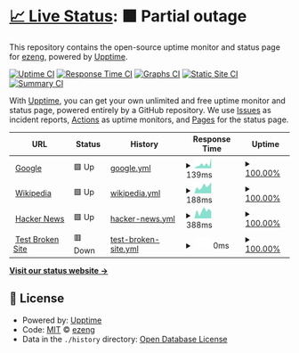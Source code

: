 # [📈 Live Status](https://ezeng.github.io/upptime-ghp): <!--live status--> **🟧 Partial outage**

This repository contains the open-source uptime monitor and status page for [ezeng](https://ezeng.github.io/upptime-ghp), powered by [Upptime](https://github.com/upptime/upptime).

[![Uptime CI](https://github.com/ezeng/upptime-ghp/workflows/Uptime%20CI/badge.svg)](https://github.com/ezeng/upptime-ghp/actions?query=workflow%3A%22Uptime+CI%22)
[![Response Time CI](https://github.com/ezeng/upptime-ghp/workflows/Response%20Time%20CI/badge.svg)](https://github.com/ezeng/upptime-ghp/actions?query=workflow%3A%22Response+Time+CI%22)
[![Graphs CI](https://github.com/ezeng/upptime-ghp/workflows/Graphs%20CI/badge.svg)](https://github.com/ezeng/upptime-ghp/actions?query=workflow%3A%22Graphs+CI%22)
[![Static Site CI](https://github.com/ezeng/upptime-ghp/workflows/Static%20Site%20CI/badge.svg)](https://github.com/ezeng/upptime-ghp/actions?query=workflow%3A%22Static+Site+CI%22)
[![Summary CI](https://github.com/ezeng/upptime-ghp/workflows/Summary%20CI/badge.svg)](https://github.com/ezeng/upptime-ghp/actions?query=workflow%3A%22Summary+CI%22)

With [Upptime](https://upptime.js.org), you can get your own unlimited and free uptime monitor and status page, powered entirely by a GitHub repository. We use [Issues](https://github.com/ezeng/upptime-ghp/issues) as incident reports, [Actions](https://github.com/ezeng/upptime-ghp/actions) as uptime monitors, and [Pages](https://ezeng.github.io/upptime-ghp) for the status page.

<!--start: status pages-->
<!-- This summary is generated by Upptime (https://github.com/upptime/upptime) -->
<!-- Do not edit this manually, your changes will be overwritten -->
<!-- prettier-ignore -->
| URL | Status | History | Response Time | Uptime |
| --- | ------ | ------- | ------------- | ------ |
| <img alt="" src="https://icons.duckduckgo.com/ip3/www.google.com.ico" height="13"> [Google](https://www.google.com) | 🟩 Up | [google.yml](https://github.com/ericqzeng/uptime-ghp/commits/HEAD/history/google.yml) | <details><summary><img alt="Response time graph" src="./graphs/google/response-time-week.png" height="20"> 139ms</summary><br><a href="https://ericqzeng.github.io/uptime-ghp/history/google"><img alt="Response time 111" src="https://img.shields.io/endpoint?url=https%3A%2F%2Fraw.githubusercontent.com%2Fericqzeng%2Fuptime-ghp%2FHEAD%2Fapi%2Fgoogle%2Fresponse-time.json"></a><br><a href="https://ericqzeng.github.io/uptime-ghp/history/google"><img alt="24-hour response time 362" src="https://img.shields.io/endpoint?url=https%3A%2F%2Fraw.githubusercontent.com%2Fericqzeng%2Fuptime-ghp%2FHEAD%2Fapi%2Fgoogle%2Fresponse-time-day.json"></a><br><a href="https://ericqzeng.github.io/uptime-ghp/history/google"><img alt="7-day response time 139" src="https://img.shields.io/endpoint?url=https%3A%2F%2Fraw.githubusercontent.com%2Fericqzeng%2Fuptime-ghp%2FHEAD%2Fapi%2Fgoogle%2Fresponse-time-week.json"></a><br><a href="https://ericqzeng.github.io/uptime-ghp/history/google"><img alt="30-day response time 111" src="https://img.shields.io/endpoint?url=https%3A%2F%2Fraw.githubusercontent.com%2Fericqzeng%2Fuptime-ghp%2FHEAD%2Fapi%2Fgoogle%2Fresponse-time-month.json"></a><br><a href="https://ericqzeng.github.io/uptime-ghp/history/google"><img alt="1-year response time 111" src="https://img.shields.io/endpoint?url=https%3A%2F%2Fraw.githubusercontent.com%2Fericqzeng%2Fuptime-ghp%2FHEAD%2Fapi%2Fgoogle%2Fresponse-time-year.json"></a></details> | <details><summary><a href="https://ericqzeng.github.io/uptime-ghp/history/google">100.00%</a></summary><a href="https://ericqzeng.github.io/uptime-ghp/history/google"><img alt="All-time uptime 100.00%" src="https://img.shields.io/endpoint?url=https%3A%2F%2Fraw.githubusercontent.com%2Fericqzeng%2Fuptime-ghp%2FHEAD%2Fapi%2Fgoogle%2Fuptime.json"></a><br><a href="https://ericqzeng.github.io/uptime-ghp/history/google"><img alt="24-hour uptime 100.00%" src="https://img.shields.io/endpoint?url=https%3A%2F%2Fraw.githubusercontent.com%2Fericqzeng%2Fuptime-ghp%2FHEAD%2Fapi%2Fgoogle%2Fuptime-day.json"></a><br><a href="https://ericqzeng.github.io/uptime-ghp/history/google"><img alt="7-day uptime 100.00%" src="https://img.shields.io/endpoint?url=https%3A%2F%2Fraw.githubusercontent.com%2Fericqzeng%2Fuptime-ghp%2FHEAD%2Fapi%2Fgoogle%2Fuptime-week.json"></a><br><a href="https://ericqzeng.github.io/uptime-ghp/history/google"><img alt="30-day uptime 100.00%" src="https://img.shields.io/endpoint?url=https%3A%2F%2Fraw.githubusercontent.com%2Fericqzeng%2Fuptime-ghp%2FHEAD%2Fapi%2Fgoogle%2Fuptime-month.json"></a><br><a href="https://ericqzeng.github.io/uptime-ghp/history/google"><img alt="1-year uptime 100.00%" src="https://img.shields.io/endpoint?url=https%3A%2F%2Fraw.githubusercontent.com%2Fericqzeng%2Fuptime-ghp%2FHEAD%2Fapi%2Fgoogle%2Fuptime-year.json"></a></details>
| <img alt="" src="https://icons.duckduckgo.com/ip3/en.wikipedia.org.ico" height="13"> [Wikipedia](https://en.wikipedia.org) | 🟩 Up | [wikipedia.yml](https://github.com/ericqzeng/uptime-ghp/commits/HEAD/history/wikipedia.yml) | <details><summary><img alt="Response time graph" src="./graphs/wikipedia/response-time-week.png" height="20"> 188ms</summary><br><a href="https://ericqzeng.github.io/uptime-ghp/history/wikipedia"><img alt="Response time 219" src="https://img.shields.io/endpoint?url=https%3A%2F%2Fraw.githubusercontent.com%2Fericqzeng%2Fuptime-ghp%2FHEAD%2Fapi%2Fwikipedia%2Fresponse-time.json"></a><br><a href="https://ericqzeng.github.io/uptime-ghp/history/wikipedia"><img alt="24-hour response time 291" src="https://img.shields.io/endpoint?url=https%3A%2F%2Fraw.githubusercontent.com%2Fericqzeng%2Fuptime-ghp%2FHEAD%2Fapi%2Fwikipedia%2Fresponse-time-day.json"></a><br><a href="https://ericqzeng.github.io/uptime-ghp/history/wikipedia"><img alt="7-day response time 188" src="https://img.shields.io/endpoint?url=https%3A%2F%2Fraw.githubusercontent.com%2Fericqzeng%2Fuptime-ghp%2FHEAD%2Fapi%2Fwikipedia%2Fresponse-time-week.json"></a><br><a href="https://ericqzeng.github.io/uptime-ghp/history/wikipedia"><img alt="30-day response time 219" src="https://img.shields.io/endpoint?url=https%3A%2F%2Fraw.githubusercontent.com%2Fericqzeng%2Fuptime-ghp%2FHEAD%2Fapi%2Fwikipedia%2Fresponse-time-month.json"></a><br><a href="https://ericqzeng.github.io/uptime-ghp/history/wikipedia"><img alt="1-year response time 219" src="https://img.shields.io/endpoint?url=https%3A%2F%2Fraw.githubusercontent.com%2Fericqzeng%2Fuptime-ghp%2FHEAD%2Fapi%2Fwikipedia%2Fresponse-time-year.json"></a></details> | <details><summary><a href="https://ericqzeng.github.io/uptime-ghp/history/wikipedia">100.00%</a></summary><a href="https://ericqzeng.github.io/uptime-ghp/history/wikipedia"><img alt="All-time uptime 100.00%" src="https://img.shields.io/endpoint?url=https%3A%2F%2Fraw.githubusercontent.com%2Fericqzeng%2Fuptime-ghp%2FHEAD%2Fapi%2Fwikipedia%2Fuptime.json"></a><br><a href="https://ericqzeng.github.io/uptime-ghp/history/wikipedia"><img alt="24-hour uptime 100.00%" src="https://img.shields.io/endpoint?url=https%3A%2F%2Fraw.githubusercontent.com%2Fericqzeng%2Fuptime-ghp%2FHEAD%2Fapi%2Fwikipedia%2Fuptime-day.json"></a><br><a href="https://ericqzeng.github.io/uptime-ghp/history/wikipedia"><img alt="7-day uptime 100.00%" src="https://img.shields.io/endpoint?url=https%3A%2F%2Fraw.githubusercontent.com%2Fericqzeng%2Fuptime-ghp%2FHEAD%2Fapi%2Fwikipedia%2Fuptime-week.json"></a><br><a href="https://ericqzeng.github.io/uptime-ghp/history/wikipedia"><img alt="30-day uptime 100.00%" src="https://img.shields.io/endpoint?url=https%3A%2F%2Fraw.githubusercontent.com%2Fericqzeng%2Fuptime-ghp%2FHEAD%2Fapi%2Fwikipedia%2Fuptime-month.json"></a><br><a href="https://ericqzeng.github.io/uptime-ghp/history/wikipedia"><img alt="1-year uptime 100.00%" src="https://img.shields.io/endpoint?url=https%3A%2F%2Fraw.githubusercontent.com%2Fericqzeng%2Fuptime-ghp%2FHEAD%2Fapi%2Fwikipedia%2Fuptime-year.json"></a></details>
| <img alt="" src="https://icons.duckduckgo.com/ip3/news.ycombinator.com.ico" height="13"> [Hacker News](https://news.ycombinator.com) | 🟩 Up | [hacker-news.yml](https://github.com/ericqzeng/uptime-ghp/commits/HEAD/history/hacker-news.yml) | <details><summary><img alt="Response time graph" src="./graphs/hacker-news/response-time-week.png" height="20"> 388ms</summary><br><a href="https://ericqzeng.github.io/uptime-ghp/history/hacker-news"><img alt="Response time 323" src="https://img.shields.io/endpoint?url=https%3A%2F%2Fraw.githubusercontent.com%2Fericqzeng%2Fuptime-ghp%2FHEAD%2Fapi%2Fhacker-news%2Fresponse-time.json"></a><br><a href="https://ericqzeng.github.io/uptime-ghp/history/hacker-news"><img alt="24-hour response time 356" src="https://img.shields.io/endpoint?url=https%3A%2F%2Fraw.githubusercontent.com%2Fericqzeng%2Fuptime-ghp%2FHEAD%2Fapi%2Fhacker-news%2Fresponse-time-day.json"></a><br><a href="https://ericqzeng.github.io/uptime-ghp/history/hacker-news"><img alt="7-day response time 388" src="https://img.shields.io/endpoint?url=https%3A%2F%2Fraw.githubusercontent.com%2Fericqzeng%2Fuptime-ghp%2FHEAD%2Fapi%2Fhacker-news%2Fresponse-time-week.json"></a><br><a href="https://ericqzeng.github.io/uptime-ghp/history/hacker-news"><img alt="30-day response time 323" src="https://img.shields.io/endpoint?url=https%3A%2F%2Fraw.githubusercontent.com%2Fericqzeng%2Fuptime-ghp%2FHEAD%2Fapi%2Fhacker-news%2Fresponse-time-month.json"></a><br><a href="https://ericqzeng.github.io/uptime-ghp/history/hacker-news"><img alt="1-year response time 323" src="https://img.shields.io/endpoint?url=https%3A%2F%2Fraw.githubusercontent.com%2Fericqzeng%2Fuptime-ghp%2FHEAD%2Fapi%2Fhacker-news%2Fresponse-time-year.json"></a></details> | <details><summary><a href="https://ericqzeng.github.io/uptime-ghp/history/hacker-news">100.00%</a></summary><a href="https://ericqzeng.github.io/uptime-ghp/history/hacker-news"><img alt="All-time uptime 100.00%" src="https://img.shields.io/endpoint?url=https%3A%2F%2Fraw.githubusercontent.com%2Fericqzeng%2Fuptime-ghp%2FHEAD%2Fapi%2Fhacker-news%2Fuptime.json"></a><br><a href="https://ericqzeng.github.io/uptime-ghp/history/hacker-news"><img alt="24-hour uptime 100.00%" src="https://img.shields.io/endpoint?url=https%3A%2F%2Fraw.githubusercontent.com%2Fericqzeng%2Fuptime-ghp%2FHEAD%2Fapi%2Fhacker-news%2Fuptime-day.json"></a><br><a href="https://ericqzeng.github.io/uptime-ghp/history/hacker-news"><img alt="7-day uptime 100.00%" src="https://img.shields.io/endpoint?url=https%3A%2F%2Fraw.githubusercontent.com%2Fericqzeng%2Fuptime-ghp%2FHEAD%2Fapi%2Fhacker-news%2Fuptime-week.json"></a><br><a href="https://ericqzeng.github.io/uptime-ghp/history/hacker-news"><img alt="30-day uptime 100.00%" src="https://img.shields.io/endpoint?url=https%3A%2F%2Fraw.githubusercontent.com%2Fericqzeng%2Fuptime-ghp%2FHEAD%2Fapi%2Fhacker-news%2Fuptime-month.json"></a><br><a href="https://ericqzeng.github.io/uptime-ghp/history/hacker-news"><img alt="1-year uptime 100.00%" src="https://img.shields.io/endpoint?url=https%3A%2F%2Fraw.githubusercontent.com%2Fericqzeng%2Fuptime-ghp%2FHEAD%2Fapi%2Fhacker-news%2Fuptime-year.json"></a></details>
| <img alt="" src="https://icons.duckduckgo.com/ip3/thissitedoesnotexist.koj.co.ico" height="13"> [Test Broken Site](https://thissitedoesnotexist.koj.co) | 🟥 Down | [test-broken-site.yml](https://github.com/ericqzeng/uptime-ghp/commits/HEAD/history/test-broken-site.yml) | <details><summary><img alt="Response time graph" src="./graphs/test-broken-site/response-time-week.png" height="20"> 0ms</summary><br><a href="https://ericqzeng.github.io/uptime-ghp/history/test-broken-site"><img alt="Response time 0" src="https://img.shields.io/endpoint?url=https%3A%2F%2Fraw.githubusercontent.com%2Fericqzeng%2Fuptime-ghp%2FHEAD%2Fapi%2Ftest-broken-site%2Fresponse-time.json"></a><br><a href="https://ericqzeng.github.io/uptime-ghp/history/test-broken-site"><img alt="24-hour response time 0" src="https://img.shields.io/endpoint?url=https%3A%2F%2Fraw.githubusercontent.com%2Fericqzeng%2Fuptime-ghp%2FHEAD%2Fapi%2Ftest-broken-site%2Fresponse-time-day.json"></a><br><a href="https://ericqzeng.github.io/uptime-ghp/history/test-broken-site"><img alt="7-day response time 0" src="https://img.shields.io/endpoint?url=https%3A%2F%2Fraw.githubusercontent.com%2Fericqzeng%2Fuptime-ghp%2FHEAD%2Fapi%2Ftest-broken-site%2Fresponse-time-week.json"></a><br><a href="https://ericqzeng.github.io/uptime-ghp/history/test-broken-site"><img alt="30-day response time 0" src="https://img.shields.io/endpoint?url=https%3A%2F%2Fraw.githubusercontent.com%2Fericqzeng%2Fuptime-ghp%2FHEAD%2Fapi%2Ftest-broken-site%2Fresponse-time-month.json"></a><br><a href="https://ericqzeng.github.io/uptime-ghp/history/test-broken-site"><img alt="1-year response time 0" src="https://img.shields.io/endpoint?url=https%3A%2F%2Fraw.githubusercontent.com%2Fericqzeng%2Fuptime-ghp%2FHEAD%2Fapi%2Ftest-broken-site%2Fresponse-time-year.json"></a></details> | <details><summary><a href="https://ericqzeng.github.io/uptime-ghp/history/test-broken-site">100.00%</a></summary><a href="https://ericqzeng.github.io/uptime-ghp/history/test-broken-site"><img alt="All-time uptime 100.00%" src="https://img.shields.io/endpoint?url=https%3A%2F%2Fraw.githubusercontent.com%2Fericqzeng%2Fuptime-ghp%2FHEAD%2Fapi%2Ftest-broken-site%2Fuptime.json"></a><br><a href="https://ericqzeng.github.io/uptime-ghp/history/test-broken-site"><img alt="24-hour uptime 100.00%" src="https://img.shields.io/endpoint?url=https%3A%2F%2Fraw.githubusercontent.com%2Fericqzeng%2Fuptime-ghp%2FHEAD%2Fapi%2Ftest-broken-site%2Fuptime-day.json"></a><br><a href="https://ericqzeng.github.io/uptime-ghp/history/test-broken-site"><img alt="7-day uptime 100.00%" src="https://img.shields.io/endpoint?url=https%3A%2F%2Fraw.githubusercontent.com%2Fericqzeng%2Fuptime-ghp%2FHEAD%2Fapi%2Ftest-broken-site%2Fuptime-week.json"></a><br><a href="https://ericqzeng.github.io/uptime-ghp/history/test-broken-site"><img alt="30-day uptime 100.00%" src="https://img.shields.io/endpoint?url=https%3A%2F%2Fraw.githubusercontent.com%2Fericqzeng%2Fuptime-ghp%2FHEAD%2Fapi%2Ftest-broken-site%2Fuptime-month.json"></a><br><a href="https://ericqzeng.github.io/uptime-ghp/history/test-broken-site"><img alt="1-year uptime 100.00%" src="https://img.shields.io/endpoint?url=https%3A%2F%2Fraw.githubusercontent.com%2Fericqzeng%2Fuptime-ghp%2FHEAD%2Fapi%2Ftest-broken-site%2Fuptime-year.json"></a></details>

<!--end: status pages-->

[**Visit our status website →**](https://ezeng.github.io/upptime-ghp)

## 📄 License

- Powered by: [Upptime](https://github.com/upptime/upptime)
- Code: [MIT](./LICENSE) © [ezeng](https://ezeng.github.io/upptime-ghp)
- Data in the `./history` directory: [Open Database License](https://opendatacommons.org/licenses/odbl/1-0/)
